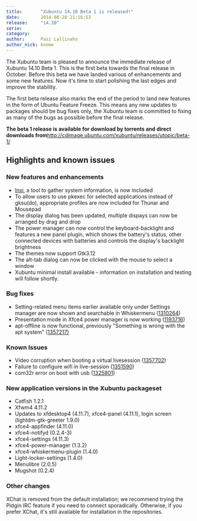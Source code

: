```yaml
---
title:       "Xubuntu 14.10 Beta 1 is released!"
date:        2014-08-28 21:16:53
release:     "14.10"
serie:       
category:    
author:      Pasi Lallinaho
author_nick: knome
---
```


The Xubuntu team is pleased to announce the immediate release of Xubuntu 14.10 Beta 1. This is the first beta towards the final release in October. Before this beta we have landed various of enhancements and some new features. Now it's time to start polishing the last edges and improve the stability.

The first beta release also marks the end of the period to land new features in the form of Ubuntu Feature Freeze. This means any new updates to packages should be bug fixes only, the Xubuntu team is committed to fixing as many of the bugs as possible before the final release.

**The beta 1 release is available for download by torrents and direct downloads from**<http://cdimage.ubuntu.com/xubuntu/releases/utopic/beta-1/>

Highlights and known issues
---------------------------

### New features and enhancements

- [Inxi](http://xubuntu.org/news/inxi/), a tool to gather system information, is now included
- To allow users to use pkexec for selected applications instead of gksu(do), appropriate profiles are now included for Thunar and Mousepad
- The display dialog has been updated, multiple dispays can now be arranged by drag and drop
- The power manager can now control the keyboard-backlight and features a new panel plugin, which shows the battery's status, other connected devices with batteries and controls the display's backlight brightness
- The themes now support Gtk3.12
- The alt-tab dialog can now be clicked with the mouse to select a window
- Xubuntu minimal install available - information on installation and testing will follow shortly.

### Bug fixes

- Setting-related menu items earlier available only under Settings manager are now shown and searchable in Whiskermenu ([1310264](https://bugs.launchpad.net/ubuntu/+source/xubuntu-default-settings/+bug/1310264))
- Presentation mode in Xfce4 power manager is now working ([1193716](https://bugs.launchpad.net/ubuntu/+source/xfce4-power-manager/+bug/1193716))
- apt-offline is now functional, previously "Something is wrong with the apt system" ([1357217)](https://bugs.launchpad.net/ubuntu/+source/apt-offline/+bug/1357217)

### Known Issues

- Video corruption when booting a virtual livesession ([1357702](https://bugs.launchpad.net/ubuntu/+source/syslinux/+bug/1357702))
- Failure to configure wifi in live-session ([1351590](https://bugs.launchpad.net/ubuntu/+source/network-manager/+bug/1351590))
- com32r error on boot with usb ([1325801](https://bugs.launchpad.net/ubuntu/+source/casper/+bug/1325801))

### New application versions in the Xubuntu packageset

- Catfish 1.2.1
- Xfwm4 4.11.2
- Updates to xfdesktop4 (4.11.7), xfce4-panel (4.11.1), login screen (lightdm-gtk-greeter 1.9.0)
- xfce4-appfinder (4.11.0)
- xfce4-notifyd (0.2.4-3)
- xfce4-settings (4.11.3)
- xfce4-power-manager (1.3.2)
- xfce4-whiskermenu-plugin (1.4.0)
- Light-locker-settings (1.4.0)
- Menulibre (2.0.5)
- Mugshot (0.2.4)

### Other changes

XChat is removed from the default installation; we recommend trying the Pidgin IRC feature if you need to connect sporadically. Otherwise, if you prefer XChat, it's still available for installation in the repositories.
